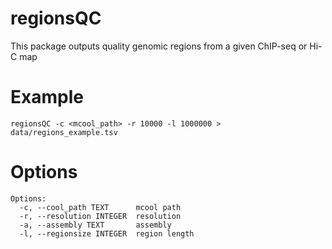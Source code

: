 # regionsQC
This package outputs quality genomic regions from a given ChIP-seq or Hi-C map

# Example
```
regionsQC -c <mcool_path> -r 10000 -l 1000000 > data/regions_example.tsv
```

# Options
```
Options:
  -c, --cool_path TEXT      mcool path
  -r, --resolution INTEGER  resolution
  -a, --assembly TEXT       assembly
  -l, --regionsize INTEGER  region length
  
```
